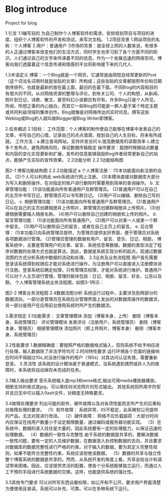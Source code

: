 # Blog introduce
Project for blog

1.引言
 1.1编写目的
为自己制作个人博客软件的需求、安排规划项目与项目的进度，组织个人博客软件的开发和测试，来写次文档。 
 1.2项目背景
1.网站项目的名称：个人博客
2.用户：普通用户
3市场的背景：就全球上网的人数来说，有很多的人正通过博客来改变他们的生活方式，同时学生也学习到了各个方面不同的知识，人们通过自己的文字来传递着不同的信息。作为一个发展迅速的网络空间，博客向我们透露着这个信息传递和情感的平台将影响接下来的几代人.

1.3术语定义
博客：一个Blog就是一个网页，它通常是由简短且经常更新的Post（这个词当名词用时就是张贴的文章）所构成；这些张贴的文章都按照年份和日期倒序排列，也就是最新的放在最上面，最旧的在最下面。不同Blog的内容和目的有很大的不同，从对网络资源的整理与评论，到有关公司、个人的构想，从新闻、照片到日记、诗歌、散文，甚至科幻小说都应有尽有。许多Blog只是个人所见，所闻，所想之事的内心独白，而其它一些Blog则可能是一群人基于某个特定主题或共同利益领域的集体创作。Blog就像是对网络传达的实时讯息。撰写这些Weblog或Blog的人就叫做Blogger或Blog Writer即博客。
 
2.任务概述
2.1目标：
工作范围：个人博客的制作使自己能够在博客中发表自己的文章，书写自己的心情，记录自己的点点滴滴，规划自己的人生目标，将来有所成就。
工作方法：a.建立查询网站，支持并发访问
          b.提高数据库的读取效率
          c.建立多个发布点，避免网络风险，保证数据传输稳定
操作要求：能随时根据站点数量和内容的变化实现更新和扩展，发布的信息能够鼓励Blog作者经常更新自己的站点，能够产生实际的宣传效果。
2.2功能分析
2.2.1功能结构图
 
                     
图2-1  博客功能结构图
2.2.2功能描述
a.个人博客注册：
(1)本功能面向新注册的会员。
(2)个人可以利用此 web系统进行网上注册。
(3)本模块直接对数据库大部分为写入和删除操作，在对指定的账户进行删除时需要用到简单的查询操作。
b. 文章管理功能：
(1)该功能面向所有普通用户及群管理员。
(2)普通用户可以在自己的主页中书写日记，群管理员可以书写群日记。
(3)用户可以编辑、删除自己写的日记。
c. 相册管理功能：
(1)该功能面向所有普通用户及群管理员。
(2)普通用户可以在自己的主页创建相册并上传照片，群管理员创建群相册并上传照片。
(3)创建相册需要输入相册名称。
(4)用户可以删除自己创建的相册和上传的相片。
d. 留言管理功能：
(1)该功能面向所有普通用户。
(2)用户可以对某一人或某一个群中留言。
(3)用户可以删除自己的留言，或者在自己主页上的留言。
e. 后台管理：
(1)本功能只向系统管理员提供，为管理员提供友好界面，便于管理员对系统各项数据进行管理。
(2)管理员管理的数据有用户、留言、音乐、日记、相册。
博客系统中，主要是管理用户的文章、留言、系统信息等数据。数据的类型决定了程序对数据的处理方式也就是算法，因此，数据是系统实现分析的起点。现通过数据流图的方式分析系统中数据的流动和处理。
2.3业务及业务流程图
用户首先需要登录该系统得到权限后才能对系统进行操作，为注册用户可以直接进入注册模块进行注册。登录系统后确定权限，只有管理员权限，才能对系统进行维护。普通用户可以对个人主页进行管理，管理的板块包括：日记、相册、留言、好友、公告以及群。
个人博客管理系统业务流程图，如图3-1所示：
 

图2-2  博客业务流程图
2.4数据流图分析
系统运行过程中，主要涉及到两部分的数据流向，一部分是管理员在系统后台管理界面上发出的对数据库操作的数据流，另一部分是用户在应用前台使用系统时所产生的数据流。
 

3.需求规定
3.1功能需求： 
文章管理模块	添加（博客本身，上传）
	删除（博客本身，系统管理员）
评论管理模块	发表评论（注册用户，系统管理员）
	删除（博客本身，管理员）
相册管理模块	添加照片（即上传照片，博客本身）
	删除（博客本身，系统管理员）
 
3.2性能要求
1.数据精确度：要按照严格的数据格式输入，否则系统不给予响应进行处理，输入数据除了非法字符均可
2.时间特性要求
运行环境各个页面的链接响应时间不得超过10s,对没进行操作的用户（180s）对其访问认证失效，需要重新登录。
3.灵活性
该系统的设计模块属于普通模式，当系统遇到偶然或非人为的故障时，本系统将自动保存未完成的任务。
 

3.3输入输出要求
音乐系统输入是mp3和wma格式,输出可用media播放器播放。
相册支持的格式是jpg，可以用任何浏览照片的形式输出。
其他系统则所用字符型并且日志中可以插入flash文件，对精度无特殊要求。

3.4故障处理要求
列出可能的软件、硬件故障以及对各项性能而言所产生的后果和对故障处理的要求。
（1）软件故障：
系统异常，IIS不稳定，此系微软公司提供的产品，无法对其进行改进。
（2）硬件故障：
网络不应负载超荷：大部分时间内应保证在线用户数量小于设定极限数量，通过编码或服务器功能实现。
（3）在系统中，数据的录入往往是大量的，因此系统要有一定的处理能力，以保证迅速的处理数据。
（4）数据的一致性与完整性 
由于系统的数据是共享的，要解决数据一致性问题，要有一定的人员维护数据，在数据录入处控制数据的去向，并且要求对数据库的数据完整性进行严格的约束。对于输入的数据，要为其定义完整性规则，如果不能符合完整性约束，系统应该拒绝该数据。
（5）数据的共享与独立性 
整个博客系统的数据是共享的。然而，从系统开发的角度上看，共享会给设计和调试带来困难。因此，应该提供灵活的配置，使各个分系统能够独立运行，而通过人工干预的手段进行系统数据的交换。这样，也能提供系统的强壮性。 
 
3.5其他专门要求
可以对所写东西设置权限，如公开和不公开。要求用户界面清楚方便使用且易读。系统可以补充、可靠。可以在多种系统下运行。
 

